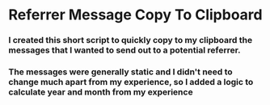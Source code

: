 # Referrer Message Copy To Clipboard

### I created this short script to quickly copy to my clipboard the messages that I wanted to send out to a potential referrer.
### The messages were generally static and I didn't need to change much apart from my experience, so I added a logic to calculate year and month from my experience